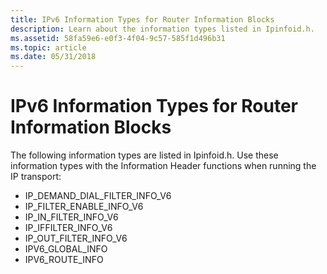 ```yaml
---
title: IPv6 Information Types for Router Information Blocks
description: Learn about the information types listed in Ipinfoid.h.
ms.assetid: 58fa59e6-e0f3-4f04-9c57-585f1d496b31
ms.topic: article
ms.date: 05/31/2018
---
```


# IPv6 Information Types for Router Information Blocks

The following information types are listed in Ipinfoid.h. Use these information types with the Information Header functions when running the IP transport:

-   IP\_DEMAND\_DIAL\_FILTER\_INFO\_V6
-   IP\_FILTER\_ENABLE\_INFO\_V6
-   IP\_IN\_FILTER\_INFO\_V6
-   IP\_IFFILTER\_INFO\_V6
-   IP\_OUT\_FILTER\_INFO\_V6
-   IPV6\_GLOBAL\_INFO
-   IPV6\_ROUTE\_INFO

 

 




